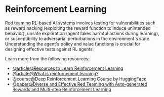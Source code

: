 # Reinforcement Learning

Red teaming RL-based AI systems involves testing for vulnerabilities such as reward hacking (exploiting the reward function to induce unintended behavior), unsafe exploration (agent takes harmful actions during learning), or susceptibility to adversarial perturbations in the environment's state. Understanding the agent's policy and value functions is crucial for designing effective tests against RL agents.

Learn more from the following resources:

- [@article@Resources to Learn Reinforcement Learning](https://towardsdatascience.com/best-free-courses-and-resources-to-learn-reinforcement-learning-ed6633608cb2/)
- [@article@What is reinforcement learning?](https://online.york.ac.uk/resources/what-is-reinforcement-learning/)
- [@course@Deep Reinforcement Learning Course by HuggingFace](https://huggingface.co/learn/deep-rl-course/unit0/introduction)
- [@paper@Diverse and Effective Red Teaming with Auto-generated Rewards and Multi-step Reinforcement Learning](https://arxiv.org/html/2412.18693v1)
